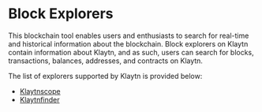 # Block Explorers

This blockchain tool enables users and enthusiasts to search for real-time and historical information about the blockchain. Block explorers on Klaytn contain information about Klaytn, and as such, users can search for blocks, transactions, balances, addresses, and contracts on Klaytn.

The list of explorers supported by Klaytn is provided below:

* [Klaytnscope](https://klaytnscope.com/)
* [Klaytnfinder](https://www.klaytnfinder.io/)
